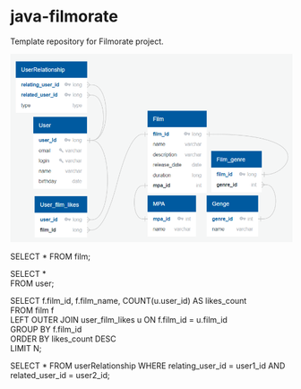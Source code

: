 # java-filmorate

Template repository for Filmorate project.

![Ссылка на структуру базы данных для приложения Filmorate:](info/db_sheme.png)

SELECT *
FROM film;

SELECT *  
FROM user;

SELECT f.film_id, f.film_name, COUNT(u.user_id) AS likes_count  
FROM film f  
LEFT OUTER JOIN user_film_likes u ON f.film_id = u.film_id  
GROUP BY f.film_id  
ORDER BY likes_count DESC  
LIMIT N;

SELECT * 
FROM userRelationship
WHERE relating_user_id = user1_id AND related_user_id = user2_id;